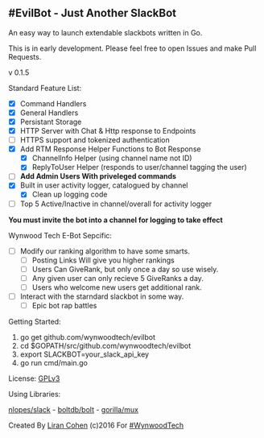 #EvilBot - Just Another SlackBot
----------

An easy way to launch extendable slackbots written in Go.

This is in early development. 
Please feel free to open Issues and make Pull Requests.

v 0.1.5

Standard Feature List:
- [x] Command Handlers
- [x] General Handlers
- [x] Persistant Storage
- [x] HTTP Server with Chat & Http response to Endpoints
- [ ] HTTPS support and tokenized authentication 
- [x] Add RTM Response Helper Functions to Bot Response 
    - [x] ChannelInfo Helper (using channel name not ID)
    - [x] ReplyToUser Helper (responds to user/channel tagging the user)
- [ ] **Add Admin Users With priveleged commands**
- [x] Built in user activity logger, catalogued by channel
    - [x] Clean up logging code
- [ ] Top 5 Active/Inactive in channel/overall for activity logger 

**You must invite the bot into a channel for logging to take effect**

Wynwood Tech E-Bot Sepcific:
- [ ] Modify our ranking algorithm to have some smarts. 
    - [ ] Posting Links Will give you higher rankings 
    - [ ] Users Can GiveRank, but only once a day so use wisely. 
    - [ ] Any given user can only recieve 5 GiveRanks a day. 
    - [ ] Users who welcome new users get additional rank.
- [ ] Interact with the starndard slackbot in some way. 
    - [ ] Epic bot rap battles

Getting Started:

1. go get github.com/wynwoodtech/evilbot
2. cd $GOPATH/src/github.com/wynwoodtech/evilbot
3. export SLACKBOT=your_slack_api_key
4. go run cmd/main.go


License: [GPLv3](http://www.gnu.org/licenses/gpl-3.0-standalone.html)

Using Libraries:

[nlopes/slack](http://github.com/nlopes/slack) - [boltdb/bolt](http://github.com/boltdb/bolt) - [gorilla/mux](http://github.com/gorilla/mux)




Created By [Liran Cohen](http://www.github.com/lirancohen) (c)2016 For [#WynwoodTech](http://www.wyn.tech)
